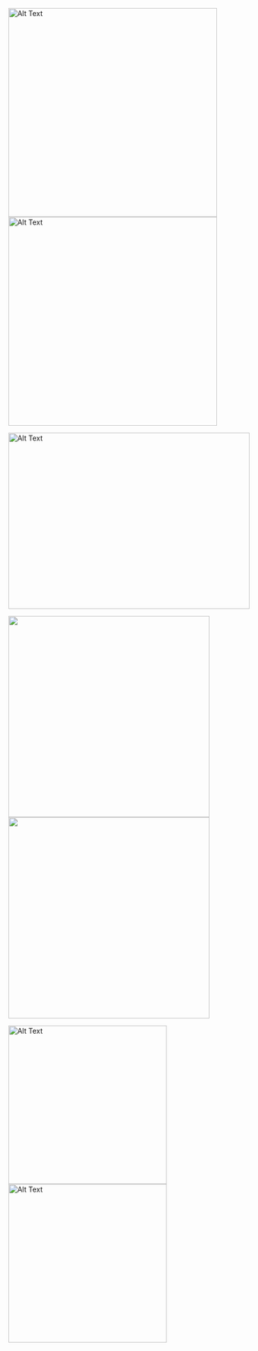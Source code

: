 <img src="https://github.com/lexiskernel/planetary_photography/blob/main/moon_moon_ring_planets.jpg" alt="Alt Text" width="415" height="415"> <img src="https://github.com/lexiskernel/planetary_photography/blob/main/planets_andromeda_orion_moon.jpg" alt="Alt Text" width="415" height="415">



<img src="https://github.com/lexiskernel/planetary_photography/blob/main/planets_pleiades.jpg" alt="Alt Text" width="480" height="350">

<img src="https://github.com/lexiskernel/planetary_photography/blob/main/venus1.PNG" width="400"/> <img src="https://github.com/lexiskernel/planetary_photography/blob/main/saturn1.PNG" width="400"/>

<img src="https://github.com/lexiskernel/planetary_photography/blob/main/venus1.PNG" alt="Alt Text" width="315" height="315">

<img src="https://github.com/lexiskernel/planetary_photography/blob/main/saturn1.PNG" alt="Alt Text" width="315" height="315">
